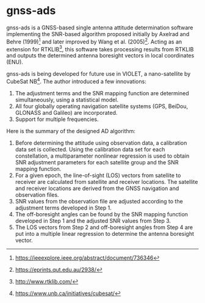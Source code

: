 # gnss-ads
gnss-ads is a GNSS-based single antenna attitude determination software implementing the SNR-based algorithm proposed initially by Axelrad and Behre (1999)[^1] and later improved by Wang et al. (2005)[^2]. Acting as an extension for RTKLIB[^3], this software takes processing results from RTKLIB and outputs the determined antenna boresight vectors in local coordinates (ENU). 

gnss-ads is being developed for future use in VIOLET, a nano-satellite by CubeSat NB[^4]. The author introduced a few innovations:
1. The adjustment terms and the SNR mapping function are determined simultaneously, using a statistical model.
2. All four globally operating navigation satellite systems (GPS, BeiDou, GLONASS and Galileo) are incorporated.
3. Support for multiple frequencies.

Here is the summary of the designed AD algorithm:
1. Before determining the attitude using observation data, a calibration data set is collected. Using the calibration data set for each constellation, a multiparameter nonlinear regression is used to obtain SNR adjustment parameters for each satellite group and the SNR mapping function.
3. For a given epoch, the line-of-sight (LOS) vectors from satellite to receiver are calculated from satellite and receiver locations. The satellite and receiver locations are derived from the GNSS navigation and observation files. 
4. SNR values from the observation file are adjusted according to the adjustment terms developed in Step 1.
5. The off-boresight angles can be found by the SNR mapping function developed in Step 1 and the adjusted SNR values from Step 3.
6. The LOS vectors from Step 2 and off-boresight angles from Step 4 are put into a multiple linear regression to determine the antenna boresight vector.

[^1]: https://ieeexplore.ieee.org/abstract/document/736346
[^2]: https://eprints.qut.edu.au/2938/
[^3]: http://www.rtklib.com/
[^4]: https://www.unb.ca/initiatives/cubesat/

